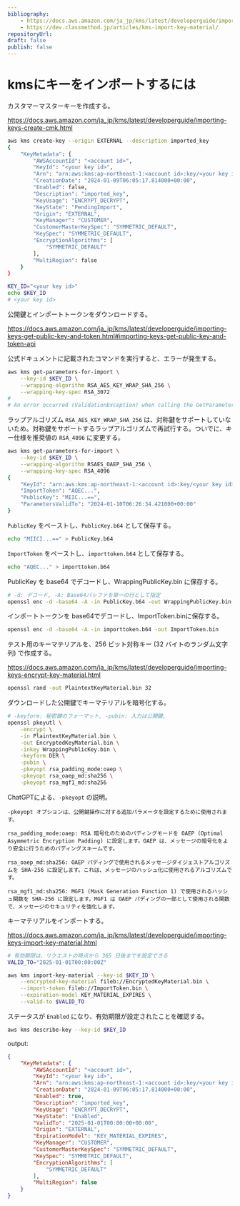 ```yaml
---
bibliography: 
    - https://docs.aws.amazon.com/ja_jp/kms/latest/developerguide/importing-keys.html
    - https://dev.classmethod.jp/articles/kms-import-key-material/
repositoryUrl:
draft: false
publish: false
---
```


# kmsにキーをインポートするには

カスタマーマスターキーを作成する。

https://docs.aws.amazon.com/ja_jp/kms/latest/developerguide/importing-keys-create-cmk.html

```bash
aws kms create-key --origin EXTERNAL --description imported_key
{
    "KeyMetadata": {
        "AWSAccountId": "<account id>",
        "KeyId": "<your key id>",
        "Arn": "arn:aws:kms:ap-northeast-1:<account id>:key/<your key id>",
        "CreationDate": "2024-01-09T06:05:17.814000+00:00",
        "Enabled": false,
        "Description": "imported_key",
        "KeyUsage": "ENCRYPT_DECRYPT",
        "KeyState": "PendingImport",
        "Origin": "EXTERNAL",
        "KeyManager": "CUSTOMER",
        "CustomerMasterKeySpec": "SYMMETRIC_DEFAULT",
        "KeySpec": "SYMMETRIC_DEFAULT",
        "EncryptionAlgorithms": [
            "SYMMETRIC_DEFAULT"
        ],
        "MultiRegion": false
    }
}
```

```bash
KEY_ID="<your key id>"
echo $KEY_ID 
# <your key id>
```

公開鍵とインポートトークンをダウンロードする。

https://docs.aws.amazon.com/ja_jp/kms/latest/developerguide/importing-keys-get-public-key-and-token.html#importing-keys-get-public-key-and-token-api

公式ドキュメントに記載されたコマンドを実行すると、エラーが発生する。

```bash
aws kms get-parameters-for-import \
    --key-id $KEY_ID \
    --wrapping-algorithm RSA_AES_KEY_WRAP_SHA_256 \
    --wrapping-key-spec RSA_3072
# 
# An error occurred (ValidationException) when calling the GetParametersForImport operation: Wrapping algorithm RSA_AES_KEY_WRAP_SHA_256 and wrapping key spec RSA_3072 cannot be used to # import a SYMMETRIC_DEFAULT key.
```

ラップアルゴリズム `RSA_AES_KEY_WRAP_SHA_256` は、対称鍵をサポートしていないため。対称鍵をサポートするラップアルゴリズムで再試行する。ついでに、キー仕様を推奨値の `RSA_4096` に変更する。

```bash
aws kms get-parameters-for-import \
    --key-id $KEY_ID \
    --wrapping-algorithm RSAES_OAEP_SHA_256 \
    --wrapping-key-spec RSA_4096
{
    "KeyId": "arn:aws:kms:ap-northeast-1:<account id>:key/<your key id>",
    "ImportToken": "AQEC...",
    "PublicKey": "MIIC...==",
    "ParametersValidTo": "2024-01-10T06:26:34.421000+00:00"
}
```

`PublicKey` をペーストし、`PublicKey.b64` として保存する。

```bash
echo "MIICI...==" > PublicKey.b64
```

`ImportToken` をペーストし、`importtoken.b64` として保存する。

```bash
echo "AQEC..." > importtoken.b64
```

PublicKey を base64 でデコードし、WrappingPublicKey.bin に保存する。

```bash
# -d: デコード, -A: Base64バッファを単一の行として指定
openssl enc -d -base64 -A -in PublicKey.b64 -out WrappingPublicKey.bin
```

インポートトークンを base64でデコードし、ImportToken.binに保存する。

```bash
openssl enc -d -base64 -A -in importtoken.b64 -out ImportToken.bin
```

テスト用のキーマテリアルを、256 ビット対称キー (32 バイトのランダム文字列) で作成する。

https://docs.aws.amazon.com/ja_jp/kms/latest/developerguide/importing-keys-encrypt-key-material.html

```bash
openssl rand -out PlaintextKeyMaterial.bin 32
```

ダウンロードした公開鍵でキーマテリアルを暗号化する。

```bash
# -keyform: 秘密鍵のフォーマット, -pubin: 入力は公開鍵, 
openssl pkeyutl \
    -encrypt \
    -in PlaintextKeyMaterial.bin \
    -out EncryptedKeyMaterial.bin \
    -inkey WrappingPublicKey.bin \
    -keyform DER \
    -pubin \
    -pkeyopt rsa_padding_mode:oaep \
    -pkeyopt rsa_oaep_md:sha256 \
    -pkeyopt rsa_mgf1_md:sha256
```

ChatGPTによる、`-pkeyopt` の説明。

```Text
-pkeyopt オプションは、公開鍵操作に対する追加パラメータを設定するために使用されます。

rsa_padding_mode:oaep: RSA 暗号化のためのパディングモードを OAEP (Optimal Asymmetric Encryption Padding) に設定します。OAEP は、メッセージの暗号化をより安全に行うためのパディングスキームです。

rsa_oaep_md:sha256: OAEP パディングで使用されるメッセージダイジェストアルゴリズムを SHA-256 に設定します。これは、メッセージのハッシュ化に使用されるアルゴリズムです。

rsa_mgf1_md:sha256: MGF1 (Mask Generation Function 1) で使用されるハッシュ関数を SHA-256 に設定します。MGF1 は OAEP パディングの一部として使用される関数で、メッセージのセキュリティを強化します。
```

キーマテリアルをインポートする。

https://docs.aws.amazon.com/ja_jp/kms/latest/developerguide/importing-keys-import-key-material.html

```bash
# 有効期限は、リクエストの時点から 365 日後までを設定できる
VALID_TO="2025-01-01T00:00:00Z"
```

```bash
aws kms import-key-material --key-id $KEY_ID \
    --encrypted-key-material fileb://EncryptedKeyMaterial.bin \
    --import-token fileb://ImportToken.bin \
    --expiration-model KEY_MATERIAL_EXPIRES \
    --valid-to $VALID_TO
```

ステータスが `Enabled` になり、有効期限が設定されたことを確認する。

```bash
aws kms describe-key --key-id $KEY_ID
```
output:

```json
{
    "KeyMetadata": {
        "AWSAccountId": "<account id>",
        "KeyId": "<your key id>",
        "Arn": "arn:aws:kms:ap-northeast-1:<account id>:key/<your key id>",
        "CreationDate": "2024-01-09T06:05:17.814000+00:00",
        "Enabled": true,
        "Description": "imported_key",
        "KeyUsage": "ENCRYPT_DECRYPT",
        "KeyState": "Enabled",
        "ValidTo": "2025-01-01T00:00:00+00:00",
        "Origin": "EXTERNAL",
        "ExpirationModel": "KEY_MATERIAL_EXPIRES",
        "KeyManager": "CUSTOMER",
        "CustomerMasterKeySpec": "SYMMETRIC_DEFAULT",
        "KeySpec": "SYMMETRIC_DEFAULT",
        "EncryptionAlgorithms": [
            "SYMMETRIC_DEFAULT"
        ],
        "MultiRegion": false
    }
}
```
